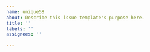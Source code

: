 ```yaml
---
name: unique58
about: Describe this issue template's purpose here.
title: ''
labels: ''
assignees: ''

---
```



